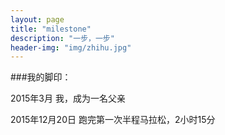 ```yaml
---
layout: page
title: "milestone"
description: "一步，一步"
header-img: "img/zhihu.jpg"
---
```


###我的脚印：

2015年3月 我，成为一名父亲

2015年12月20日 跑完第一次半程马拉松，2小时15分










